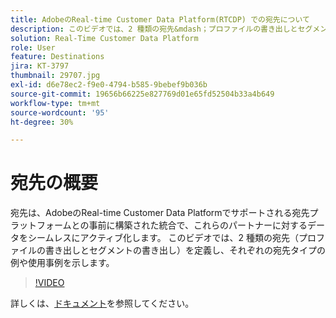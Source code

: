 ```yaml
---
title: AdobeのReal-time Customer Data Platform(RTCDP) での宛先について
description: このビデオでは、2 種類の宛先&mdash；プロファイルの書き出しとセグメントの書き出し&mdash を定義し、それぞれの宛先タイプの例や使用例を示します。
solution: Real-Time Customer Data Platform
role: User
feature: Destinations
jira: KT-3797
thumbnail: 29707.jpg
exl-id: d6e78ec2-f9e0-4794-b585-9bebef9b036b
source-git-commit: 19656b66225e827769d01e65fd52504b33a4b649
workflow-type: tm+mt
source-wordcount: '95'
ht-degree: 30%

---
```


# 宛先の概要

宛先は、AdobeのReal-time Customer Data Platformでサポートされる宛先プラットフォームとの事前に構築された統合で、これらのパートナーに対するデータをシームレスにアクティブ化します。 このビデオでは、2 種類の宛先（プロファイルの書き出しとセグメントの書き出し）を定義し、それぞれの宛先タイプの例や使用事例を示します。

>[!VIDEO](https://video.tv.adobe.com/v/29707?quality=12&learn=on)

詳しくは、[ドキュメント](https://experienceleague.adobe.com/docs/experience-platform/rtcdp/destinations/destinations-overview.html)を参照してください。

